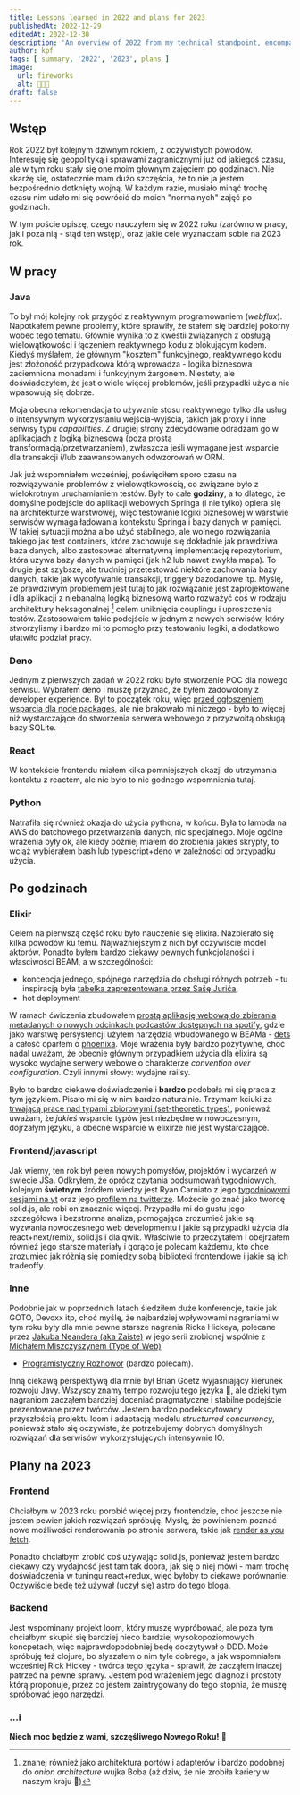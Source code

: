 ```yaml
---
title: Lessons learned in 2022 and plans for 2023
publishedAt: 2022-12-29
editedAt: 2022-12-30
description: 'An overview of 2022 from my technical standpoint, encompassing growth, experience, observations, reflections and plans.'
author: kpf
tags: [ summary, '2022', '2023', plans ]
image:
  url: fireworks
  alt: 🍾🍾🍾
draft: false
---
```


## Wstęp

Rok 2022 był kolejnym dziwnym rokiem, z oczywistych powodów.
Interesuję się geopolityką i sprawami zagranicznymi już od jakiegoś czasu,
ale w tym roku stały się one moim głównym zajęciem po godzinach.
Nie skarżę się, ostatecznie mam dużo szczęścia, że to nie ja jestem bezpośrednio dotknięty wojną.
W każdym razie, musiało minąć trochę czasu nim udało mi się powrócić do moich "normalnych" zajęć po godzinach.

W tym poście opiszę, czego nauczyłem się w 2022 roku (zarówno w pracy, jak i poza nią - stąd ten wstęp),
oraz jakie cele wyznaczam sobie na 2023 rok.

## W pracy

### Java

To był mój kolejny rok przygód z reaktywnym programowaniem (_webflux_).
Napotkałem pewne problemy, które sprawiły, że stałem się bardziej pokorny wobec tego tematu.
Głównie wynika to z kwestii związanych z obsługą wielowątkowości i łączeniem reaktywnego kodu z blokującym kodem.
Kiedyś myślałem, że głównym "kosztem" funkcyjnego, reaktywnego kodu jest złożoność przypadkowa którą wprowadza -
logika biznesowa zaciemniona monadami i funkcyjnym żargonem.
Niestety, ale doświadczyłem, że jest o wiele więcej problemów, jeśli przypadki użycia nie wpasowują się dobrze.

Moja obecna rekomendacja to używanie stosu reaktywnego tylko dla usług o intensywnym wykorzystaniu wejścia-wyjścia,
takich jak proxy i inne serwisy typu _capabilities_.
Z drugiej strony zdecydowanie odradzam go w aplikacjach z logiką biznesową (poza prostą transformacją/przetwarzaniem),
zwłaszcza jeśli wymagane jest wsparcie dla transakcji i/lub zaawansowanych odwzorowań w ORM.

Jak już wspomniałem wcześniej, poświęciłem sporo czasu na rozwiązywanie problemów z wielowątkowością,
co związane było z wielokrotnym uruchamianiem testów.
Były to całe **godziny**, a to dlatego,
że domyślne podejście do aplikacji webowych Springa (i nie tylko) opiera się na architekturze warstwowej,
więc testowanie logiki biznesowej w warstwie serwisów wymaga ładowania kontekstu Springa i bazy danych w pamięci.
W takiej sytuacji można albo użyć stabilnego, ale wolnego rozwiązania, takiego jak test containers,
które zachowuje się dokładnie jak prawdziwa baza danych, albo zastosować alternatywną implementację repozytorium,
która używa bazy danych w pamięci (jak h2 lub nawet zwykła mapa).
To drugie jest szybsze, ale trudniej przetestować niektóre zachowania bazy danych, takie jak wycofywanie transakcji,
triggery bazodanowe itp.
Myślę, że prawdziwym problemem jest tutaj to jak rozwiązanie jest zaprojektowane i dla aplikacji z niebanalną logiką
biznesową warto rozważyć coś w rodzaju architektury heksagonalnej [^1] celem uniknięcia couplingu i uproszczenia testów.
Zastosowałem takie podejście w jednym z nowych serwisów,
który stworzylismy i bardzo mi to pomogło przy testowaniu logiki,
a dodatkowo ułatwiło podział pracy.

### Deno

Jednym z pierwszych zadań w 2022 roku było stworzenie POC dla nowego serwisu.
Wybrałem deno i muszę przyznać, że byłem zadowolony z developer experience.
Był to początek roku, więc
[przed ogłoszeniem wsparcia dla node packages](https://deno.land/manual@v1.17.0/npm_nodejs/compatibility_mode),
ale nie brakowało mi niczego -
było to więcej niż wystarczające do stworzenia serwera webowego z przyzwoitą obsługą bazy SQLite.

### React

W kontekście frontendu miałem kilka pomniejszych okazji do utrzymania kontaktu z reactem,
ale nie było to nic godnego wspomnienia tutaj.

### Python

Natrafiła się również okazja do użycia pythona, w końcu.
Była to lambda na AWS do batchowego przetwarzania danych, nic specjalnego.
Moje ogólne wrażenia były ok, ale kiedy później miałem do zrobienia jakieś skrypty,
to wciąż wybierałem bash lub typescript+deno w zależności od przypadku użycia.

## Po godzinach

### Elixir

Celem na pierwszą część roku było nauczenie się elixira.
Nazbierało się kilka powodów ku temu.
Najważniejszym z nich był oczywiście model aktorów.
Ponadto byłem bardzo ciekawy pewnych funkcjolaności i własciwości BEAM, a w szczególności:

- koncepcja jednego, spójnego narzędzia do obsługi różnych potrzeb - tu inspiracją
  była [tabelka zaprezentowana przez Sašę Jurića](https://www.youtube.com/watch?v=JvBT4XBdoUE&t=2266s),
- hot deployment

W ramach ćwiczenia zbudowałem
[prostą aplikację webową do zbierania metadanych o nowych odcinkach podcastów dostępnych na spotify](https://github.com/frankiewiczkamil/fomos),
gdzie jako warstwę persystencji użyłem narzędzia wbudowanego w BEAMa - [dets](https://www.erlang.org/doc/man/dets)
a całość oparłem o [phoenixa](https://www.phoenixframework.org/).
Moje wrażenia były bardzo pozytywne, choć nadal uważam,
że obecnie głównym przypadkiem użycia dla elixira są wysoko wydajne serwery webowe o charakterze
_convention over configuration_.
Czyli innymi słowy: wydajne railsy.

Było to bardzo ciekawe doświadczenie i **bardzo** podobała mi się praca z tym językiem.
Pisało mi się w nim bardzo naturalnie.
Trzymam kciuki za
[trwającą prace nad typami zbiorowymi (set-theoretic types)](https://twitter.com/josevalim/status/1577680998124470273),
ponieważ uważam, że _jakieś_ wsparcie typów jest niezbędne w nowoczesnym, dojrzałym języku,
a obecne wsparcie w elixirze nie jest wystarczające.

### Frontend/javascript

Jak wiemy, ten rok był pełen nowych pomysłów, projektów i wydarzeń w świecie JSa.
Odkryłem, że oprócz czytania podsumowań tygodniowych, kolejnym **świetnym** źródłem wiedzy jest Ryan Carniato z jego
[tygodniowymi sesjami na yt](https://www.youtube.com/@ryansolid/playlists) oraz jego
[profilem na twitterze](https://twitter.com/RyanCarniato).
Możecie go znać jako twórcę solid.js, ale robi on znacznie więcej.
Przypadła mi do gustu jego szczegółowa i bezstronna analiza,
pomogająca zrozumieć jakie są wyzwania nowoczesnego web developmentu i jakie są przypadki użycia dla react+next/remix,
solid.js i dla qwik.
Właściwie to przeczytałem i obejrzałem również jego starsze materiały i gorąco je polecam każdemu,
kto chce zrozumieć jak różnią się pomiędzy sobą biblioteki frontendowe i jakie są ich tradeoffy.

### Inne

Podobnie jak w poprzednich latach śledziłem duże konferencje, takie jak GOTO, Devoxx itp,
choć myślę, że najbardziej wpływowami nagraniami w tym roku były dla mnie pewne starsze nagrania Ricka Hickeya,
polecane przez
[Jakuba Neandera (aka Zaiste)](https://twitter.com/zaiste) w jego serii zrobionej wspólnie z
[Michałem Miszczyszynem (Type of Web)](https://typeofweb.com/)

- [Programistyczny Rozhowor](https://www.youtube.com/watch?v=4kPpfqJqgNg) (bardzo polecam).

Inną ciekawą perspektywą dla mnie był Brian Goetz wyjaśniający kierunek rozwoju Javy.
Wszyscy znamy tempo rozwoju tego języka 🐢,
ale dzięki tym nagraniom zacząłem bardziej doceniać pragmatyczne i stabilne podejście prezentowane przez twórców.
Jestem bardzo podekscytowany przyszłością projektu loom i adaptacją modelu _structurred concurrency_,
ponieważ stało się oczywiste, że potrzebujemy dobrych domyślnych rozwiązań dla serwisów wykorzystujących intensywnie IO.

## Plany na 2023

### Frontend

Chciałbym w 2023 roku porobić więcej przy frontendzie, choć jeszcze nie jestem pewien jakich rozwiązań spróbuję.
Myślę, że powinienem poznać nowe możliwości renderowania po stronie serwera, takie jak
[render as you fetch](https://17.reactjs.org/docs/concurrent-mode-suspense.html#approach-3-render-as-you-fetch-using-suspense).

Ponadto chciałbym zrobić coś używając solid.js, ponieważ jestem bardzo ciekawy czy wydajność jest tam tak dobra,
jak się o niej mówi - mam trochę doświadczenia w tuningu react+redux, więc byłoby to ciekawe porównanie.
Oczywiście będę też używał (uczył się) astro do tego bloga.

### Backend

Jest wspominany projekt loom, który muszę wypróbować,
ale poza tym chciałbym skupić się bardziej nieco bardziej wysokopoziomowych koncpetach,
więc najprawdopodobniej będę doczytywał o DDD.
Może spróbuję też clojure, bo słyszałem o nim tyle dobrego,
a jak wspomniałem wcześniej Rick Hickey - twórca tego języka - sprawił, że zacząłem inaczej patrzeć na pewne sprawy.
Jestem pod wrażeniem jego diagnoz i prostoty którą proponuje, przez co jestem zaintrygowany do tego stopnia,
że muszę spróbować jego narzędzi.

### ...i

**Niech moc będzie z wami, szczęśliwego Nowego Roku!** 🥂

[^1]: znanej również jako architektura portów i adapterów i bardzo podobnej do _onion architecture_ wujka Boba (aż dziw,
że nie zrobiła kariery w naszym kraju 🧅)
